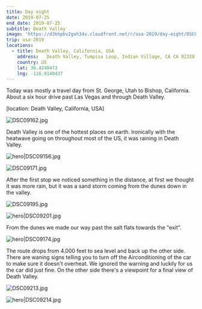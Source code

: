 ```yaml
---
title: Day eight
date: 2019-07-25
end_date: 2019-07-25
subtitle: Death Valley
image: 'https://d3khpbv2gxh34v.cloudfront.net/r/usa-2019/day-eight/DSC09160.jpg'
trip: usa-2019
locations:
  - title: Death Valley, California, USA
    address:   Death Valley, Tumpisa Loop, Indian Village, CA CA 92328, United States of  America
    country: US
    lat: 36.4240473
    lng: -116.9140437
---
```


Today was mostly a travel day from St. George, Utah to Bishop, California. About a six hour drive past Las Vegas and through Death Valley.

[location: Death Valley, California, USA]

![DSC09162.jpg](https://d3khpbv2gxh34v.cloudfront.net/r/usa-2019/day-eight/DSC09162.jpg "1.5")


Death Valley is one of the hottest places on earth. Ironically with the heatwave going on throughout most of the US, it was raining in Death Valley.

![hero|DSC09156.jpg](https://d3khpbv2gxh34v.cloudfront.net/r/usa-2019/day-eight/DSC09156.jpg "1.5")

![DSC09171.jpg](https://d3khpbv2gxh34v.cloudfront.net/r/usa-2019/day-eight/DSC09171.jpg "1.5")

After the first stop we noticed something in the distance, at first we thought it was more rain, but it was a sand storm coming from the dunes down in the valley.

![DSC09195.jpg](https://d3khpbv2gxh34v.cloudfront.net/r/usa-2019/day-eight/DSC09195.jpg "1.5")

![hero|DSC09201.jpg](https://d3khpbv2gxh34v.cloudfront.net/r/usa-2019/day-eight/DSC09201.jpg "1.5")

From the dunes we made our way past the salt flats towards the "exit".

![hero|DSC09174.jpg](https://d3khpbv2gxh34v.cloudfront.net/r/usa-2019/day-eight/DSC09174.jpg "1.5")

The route drops from 4.000 feet to sea level and back up the other side. There are waning signs telling you to turn off the Airconditioning of the car to make sure it doesn't overheat. We ignored the warning and luckily for us the car did just fine. On the other side there's a viewpoint for a final view of Death Valley.

![DSC09213.jpg](https://d3khpbv2gxh34v.cloudfront.net/r/usa-2019/day-eight/DSC09213.jpg "1.5")

![hero|DSC09214.jpg](https://d3khpbv2gxh34v.cloudfront.net/r/usa-2019/day-eight/DSC09214.jpg "1.5")

